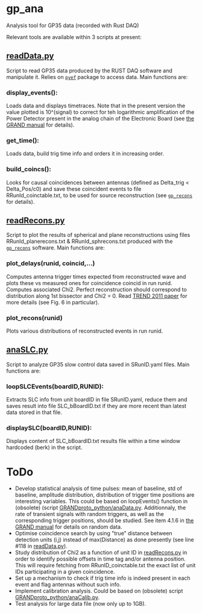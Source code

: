 # gp_ana
Analysis tool for GP35 data (recorded with Rust DAQ)

Relevant tools are available within 3 scripts at present:

## [readData.py](https://github.com/TREND50/gp_ana/blob/master/readData.py)
Script to read GP35 data produced by the RUST DAQ software and manipulate it. Relies on [```pyef```](https://github.com/TREND50/pyef) package to access data. Main functions are:

### display_events():
Loads data and displays timetraces. Note that in the present version the value plotted is 10^(signal) to correct for teh logarithmic amplification of the Power Detector present in the analog chain of the Electronic Board (see [the GRAND manual](https://github.com/TREND50/GRANDproto_manual/blob/master/manual.pdf) for details).   

### get_time():
Loads data, build trig time info and orders it in increasing order.

### build_coincs():
Looks for causal coincidences between antennas (defined as Delta_trig < Delta_Pos/c0) and save these coincident events to file RRunId_coinctable.txt, to be used for source reconstruction (see [```gp_recons```](https://github.com/TREND50/gp_recons) for details).

## [readRecons.py](https://github.com/TREND50/gp_ana/blob/master/readRecons.py)
Script to plot the results of spherical and plane reconstructions using files RRunId_planerecons.txt & RRunId_sphrecons.txt produced with the [```gp_recons```](https://github.com/TREND50/gp_recons) software. Main functions are:

### plot_delays(runid, coincid,...)
Computes antenna trigger times expected from reconstructed wave and plots these vs measured ones for coincidence coincid in run runid. Computes associated Chi2. Perfect reconstruction should correspond to distribution along 1st bissector and Chi2 = 0. Read [TREND 2011 paper](https://arxiv.org/abs/1007.4359) for more details (see Fig. 6 in particular).

### plot_recons(runid)
Plots various distributions of reconstructed events in run runid.

## [anaSLC.py](https://github.com/TREND50/gp_ana/blob/master/anaSLC.py)
Script to analyze GP35 slow control data saved in SRunID.yaml files. Main functions are:

### loopSLCEvents(boardID,RUNID):
Extracts SLC info from unit boardID in file SRunID.yaml, reduce them and saves result into file SLC_bBoardID.txt if they are more recent than latest data stored in that file.

### displaySLC(boardID,RUNID):
Displays content of SLC_bBoardID.txt results file within a time window hardcoded (berk) in the script.

# ToDo
- Develop statistical analysis of time pulses: mean of baseline, std of baseline, amplitude distribution, distribution of trigger time positions are interesting variables. This could be based on loopEvents() function in (obsolete) (script [GRANDproto_python/anaData.py](https://github.com/TREND50/GRANDproto_python/blob/master/anaData.py). Additionnaly, the rate of transient signals with random triggers, as well as the corresponding trigger positions, should be studied. See item 4.1.6 in [the GRAND manual](https://github.com/TREND50/GRANDproto_manual/blob/master/manual.pdf) for details on random data.
- Optimise coincidence search by using "true" distance between detection units (i,j) instead of max(Distance) as done presently (see line #118 in [readData.py](https://github.com/TREND50/gp_ana/blob/master/readData.py)).
- Study distribution of Chi2 as a function of unit ID in [readRecons.py](https://github.com/TREND50/gp_ana/blob/master/readRecons.py) in order to identify possible offsets in time tag and/or antenna position. This will require fetching from RRunID_coinctable.txt the exact list of unit IDs participating in a given coincidence. 
- Set up a mechanism to check if trig time info is indeed present in each event and flag antennas without such info.
- Implement calibration analysis. Could be based on (obsolete) script [GRANDproto_python/anaCalib.py](https://github.com/TREND50/GRANDproto_python/blob/master/anaCalib.py).
- Test analysis for large data file (now only up to 1GB).
